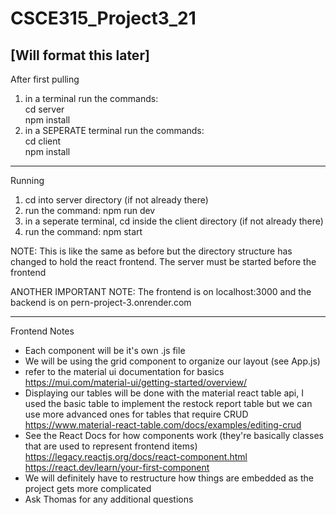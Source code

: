 # CSCE315_Project3_21

[Will format this later]
--------------------------------------------------
After first pulling
1) in a terminal run the commands:\
    cd server\
    npm install
2) in a SEPERATE terminal run the commands:\
    cd client\
    npm install


--------------------------------------------------
Running
1) cd into server directory (if not already there)
2) run the command: npm run dev
3) in a seperate terminal, cd inside the client directory (if not already there)
4) run the command: npm start

NOTE: This is like the same as before but the directory structure has changed to 
hold the react frontend. The server must be started before the frontend

ANOTHER IMPORTANT NOTE: The frontend is on localhost:3000 and the backend is on pern-project-3.onrender.com

--------------------------------------------------
Frontend Notes
- Each component will be it's own .js file
- We will be using the grid component to organize our layout (see App.js)
- refer to the material ui documentation for basics https://mui.com/material-ui/getting-started/overview/
- Displaying our tables will be done with the material react table api, I used the basic table to implement the restock report table but we can use more advanced ones for tables that require CRUD https://www.material-react-table.com/docs/examples/editing-crud
- See the React Docs for how components work (they're basically classes that are used to represent frontend items) \
https://legacy.reactjs.org/docs/react-component.html \
https://react.dev/learn/your-first-component
- We will definitely have to restructure how things are embedded as the project gets more complicated
- Ask Thomas for any additional questions